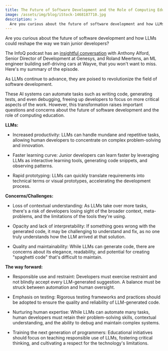 ```yaml
---
title: The Future of Software Development and the Role of Computing Education with LLMs
image: /assets/img/blog/iStock-1468187710.jpg
description: >
  Are you curious about the future of software development and how LLMs could reshape the way we train junior developers? <!--more-->
---
```


Are you curious about the future of software development and how LLMs could reshape the way we train junior developers?

The InfoQ podcast has an <a href="https://www.infoq.com/podcasts/llms-programming-tasks-training-developers/">insightful conversation</a> with Anthony Alford, Senior Director of Development at Genesys, and Roland Meertens, an ML engineer building self-driving cars at Wayve, that you won't want to miss. Here's my summary of the episode.

<!--more-->

As LLMs continue to advance, they are poised to revolutionize the field of software development. 

These AI systems can automate tasks such as writing code, generating tests, and even debugging, freeing up developers to focus on more critical aspects of the work. However, this transformation raises important questions and concerns about the future of software development and the role of computing education.

<b>LLMs:</b>

- Increased productivity: LLMs can handle mundane and repetitive tasks, allowing human developers to concentrate on complex problem-solving and innovation.

- Faster learning curve: Junior developers can learn faster by leveraging LLMs as interactive learning tools, generating code snippets, and observing patterns.

- Rapid prototyping: LLMs can quickly translate requirements into technical terms or visual prototypes, accelerating the development process.

<b>Concerns/Challenges:</b>

- Loss of contextual understanding: As LLMs take over more tasks, there's a risk of developers losing sight of the broader context, meta-problems, and the limitations of the tools they're using.

- Opacity and lack of interpretability: If something goes wrong with the generated code, it may be challenging to understand and fix, as no one truly understands how the LLM arrived at that solution.

- Quality and maintainability: While LLMs can generate code, there are concerns about its elegance, readability, and potential for creating "spaghetti code" that's difficult to maintain.

<b>The way forward:</b>

- Responsible use and restraint: Developers must exercise restraint and not blindly accept every LLM-generated suggestion. A balance must be struck between automation and human oversight.

- Emphasis on testing: Rigorous testing frameworks and practices should be adopted to ensure the quality and reliability of LLM-generated code.

- Nurturing human expertise: While LLMs can automate many tasks, human developers must retain their problem-solving skills, contextual understanding, and the ability to debug and maintain complex systems.

- Training the next generation of programmers: Educational initiatives should focus on teaching responsible use of LLMs, fostering critical thinking, and cultivating a respect for the technology's limitations.
